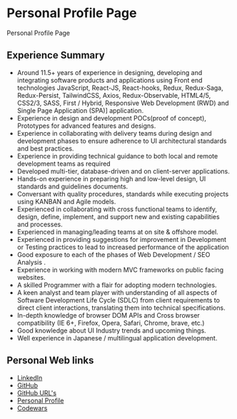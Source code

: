 # Personal Profile Page

Personal Profile Page

## Experience Summary

- Around 11.5+ years of experience in designing, developing and integrating software products and applications using Front end technologies JavaScript, React-JS, React-hooks, Redux, Redux-Saga, Redux-Persist, TailwindCSS, Axios, Redux-Observable, HTML4/5, CSS2/3, SASS, First / Hybrid, Responsive Web Development (RWD) and Single Page Application (SPA)] application.
- Experience in design and development POCs(proof of concept), Prototypes for advanced features and designs.
- Experience in collaborating with delivery teams during design and development phases to ensure adherence to UI architectural standards and best practices.
- Experience in providing technical guidance to both local and remote development teams as required
- Developed multi-tier, database-driven and on client-server applications.
- Hands-on experience in preparing high and low-level design, UI standards and guidelines documents.
- Conversant with quality procedures, standards while executing projects using KANBAN and Agile models.
- Experienced in collaborating with cross functional teams to identify, design, define, implement, and support new and existing capabilities and processes.
- Experienced in managing/leading teams at on site & offshore model.
- Experienced in providing suggestions for improvement in Development or Testing practices to lead to increased performance of the application
- Good exposure to each of the phases of Web Development / SEO Analysis .
- Experience in working with modern MVC frameworks on public facing websites.
- A skilled Programmer with a flair for adopting modern technologies.
- A keen analyst and team player with understanding of all aspects of Software Development Life Cycle (SDLC) from client requirements to direct client interactions, translating them into technical specifications.
- In-depth knowledge of browser DOM APIs and Cross browser compatibility (IE 6+, Firefox, Opera, Safari, Chrome, brave, etc.)
- Good knowledge about UI Industry trends and upcoming things.
- Well experience in Japanese / multilingual application development.

## Personal Web links

- [LinkedIn](https://www.linkedin.com/in/satishborkar)
- [GitHub](https://github.com/satishborkar)
- [GitHub URL's](https://github.com/satishborkar/gitHubUrls)
- [Personal Profile](https://satishborkar.github.io/profile/)
- [Codewars](https://www.codewars.com/users/satyaspb)
